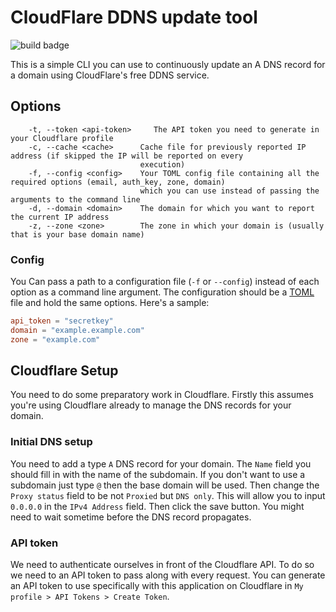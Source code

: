 # CloudFlare DDNS update tool

![build badge](https://github.com/zbrox/cloudflare-ddns/workflows/Build/badge.svg)

This is a simple CLI you can use to continuously update an A DNS record for a domain using CloudFlare's free DDNS service.

## Options

```text
    -t, --token <api-token>     The API token you need to generate in your Cloudflare profile
    -c, --cache <cache>      Cache file for previously reported IP address (if skipped the IP will be reported on every
                             execution)
    -f, --config <config>    Your TOML config file containing all the required options (email, auth_key, zone, domain)
                             which you can use instead of passing the arguments to the command line
    -d, --domain <domain>    The domain for which you want to report the current IP address
    -z, --zone <zone>        The zone in which your domain is (usually that is your base domain name)
```

### Config

You Can pass a path to a configuration file (`-f` or `--config`) instead of each option as a command line argument. The configuration should be a [TOML](https://github.com/toml-lang/toml) file and hold the same options. Here's a sample:

```TOML
api_token = "secretkey"
domain = "example.example.com"
zone = "example.com"
```

## Cloudflare Setup

You need to do some preparatory work in Cloudflare. Firstly this assumes you're using Cloudflare already to manage the DNS records for your domain.

### Initial DNS setup

You need to add a type `A` DNS record for your domain. The `Name` field you should fill in with the name of the subdomain. If you don't want to use a subdomain just type `@` then the base domain will be used. Then change the `Proxy status` field to be not `Proxied` but `DNS only`. This will allow you to input `0.0.0.0` in the `IPv4 Address` field. Then click the save button. You might need to wait sometime before the DNS record propagates.

### API token

We need to authenticate ourselves in front of the Cloudflare API. To do so we need to an API token to pass along with every request. You can generate an API token to use specifically with this application on Cloudflare in `My profile > API Tokens > Create Token`.
